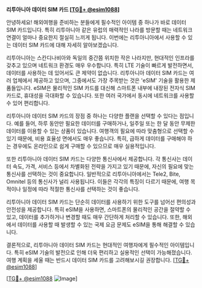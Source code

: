**리투아니아 데이터 SIM 카드 [[TG💪+ @esim1088](https://t.me/s/esim1088)]**

안녕하세요! 해외여행을 준비하는 분들에게 필수적인 아이템 중 하나가 바로 데이터 SIM 카드입니다. 특히 리투아니아 같은 유럽의 매력적인 나라를 방문할 때는 네트워크 연결이 얼마나 중요한지 절실히 느끼게 됩니다. 이번에는 리투아니아에서 사용할 수 있는 데이터 SIM 카드에 대해 자세히 알아보겠습니다.

리투아니아는 스칸디나비아와 독일의 중간쯤 위치한 작은 나라지만, 현대적인 인프라를 갖추고 있으며 네트워크 환경도 매우 우수합니다. 특히 LTE 기술이 빠르게 발전하면서, 데이터를 사용하는 데 있어서도 큰 제약이 없습니다. 리투아니아 데이터 SIM 카드는 여러 업체에서 제공하고 있으며, 그중에서도 가장 주목받는 것은 'eSIM' 기술을 활용한 제품들입니다. eSIM은 물리적인 SIM 카드를 대신해 스마트폰 내부에 내장된 전자식 SIM 카드로, 휴대성을 극대화할 수 있습니다. 또한 여러 국가에서 동시에 네트워크를 사용할 수 있어 편리합니다.

리투아니아 데이터 SIM 카드의 장점 중 하나는 다양한 플랜을 선택할 수 있다는 점입니다. 예를 들어, 하루 동안만 필요한 데이터를 구매하거나, 일주일 또는 한 달 동안 무제한 데이터를 이용할 수 있는 상품이 있습니다. 여행객의 필요에 따라 맞춤형으로 선택할 수 있기 때문에, 비용 효율성 면에서도 매우 좋습니다. 특히, 급하게 데이터를 구매해야 하는 경우에도 온라인으로 쉽게 구매할 수 있으므로 매우 실용적입니다.

또한 리투아니아 데이터 SIM 카드는 다양한 통신사에서 제공합니다. 각 통신사는 데이터 속도, 가격, 서비스 등에서 차별화된 전략을 가지고 있기 때문에, 자신의 필요에 맞는 통신사를 선택하는 것이 중요합니다. 일반적으로 리투아니아에서는 Tele2, Bite, Omnitel 등의 통신사가 널리 사용됩니다. 이들은 각각의 특징이 다르기 때문에, 여행 목적이나 일정에 따라 적절한 통신사를 선택하는 것이 좋습니다.

리투아니아 데이터 SIM 카드는 단순히 데이터를 사용하기 위한 도구를 넘어선 편의성과 안전성을 제공합니다. 특히 eSIM을 사용하면, 스마트폰의 물리적인 공간을 절약할 수 있고, 데이터를 추가하거나 변경할 때도 매우 간단하게 처리할 수 있습니다. 또한, 해외에서 데이터를 사용할 때 발생할 수 있는 국제 요금 문제도 eSIM을 통해 해결할 수 있습니다.

결론적으로, 리투아니아 데이터 SIM 카드는 현대적인 여행자에게 필수적인 아이템입니다. 특히 eSIM 기술의 발전으로 인해 더욱 편리하고 실용적인 선택이 가능해졌습니다. 여행 계획을 세울 때는 반드시 데이터 SIM 카드를 고려해보시길 권장합니다. [[TG💪+ @esim1088](https://t.me/s/esim1088)]

[[TG💪+ @esim1088](https://t.me/s/esim1088) ![Image](https://i.postimg.cc/Y0z9fWf4/image.png)]